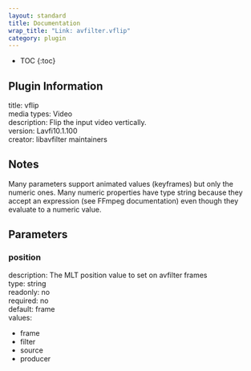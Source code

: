 ```yaml
---
layout: standard
title: Documentation
wrap_title: "Link: avfilter.vflip"
category: plugin
---
```

* TOC
{:toc}

## Plugin Information

title: vflip  
media types:
Video  
description: Flip the input video vertically.  
version: Lavfi10.1.100  
creator: libavfilter maintainers  

## Notes

Many parameters support animated values (keyframes) but only the numeric ones. Many numeric properties have type string because they accept an expression (see FFmpeg documentation) even though they evaluate to a numeric value.

## Parameters

### position

  
description:
The MLT position value to set on avfilter frames  
type: string  
readonly: no  
required: no  
default: frame  
values:  

* frame
* filter
* source
* producer

